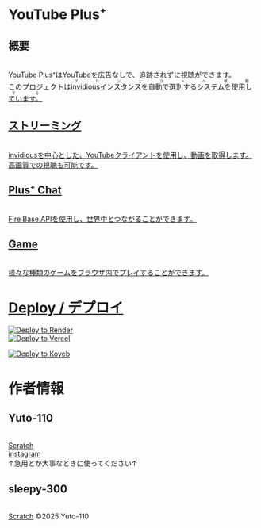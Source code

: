 # YouTube Plus⁺
## 概要
<br>YouTube Plus⁺はYouTubeを広告なしで、追跡されずに視聴ができます。
<br>このプロジェクトは<a href="https://github.com/yuto1106110/invidious-instance-plus-plus.git"><ruby>invidiousインスタンスを自動で選別するシステムを使用しています。<rt>プロジェクトへ移動する</rt></ruby>
## ストリーミング
<br>invidiousを中心とした、YouTubeクライアントを使用し、動画を取得します。
<br>高画質での視聴も可能です。
## Plus⁺ Chat
<br>Fire Base APIを使用し、世界中とつながることができます。
## Game
<br>様々な種類のゲームをブラウザ内でプレイすることができます。
# Deploy / デプロイ
<a href="https://render.com/deploy?repo=https://github.com/yuto1106110/YouTube-Plus-Plus.git">
 <img src="https://render.com/images/deploy-to-render-button.svg" alt="Deploy to Render"><br>
</a>
<a href="https://vercel.com/new/clone?repository-url=https://github.com/yuto1106110/YouTube-Plus-Plus.git">
  <img src="https://vercel.com/button" alt="Deploy to Vercel">
</a>

[![Deploy to Koyeb](https://www.koyeb.com/static/images/deploy/button.svg)](https://app.koyeb.com/deploy?type=git&builder=buildpack&repository=github.com/yuto1106110/YouTube-Plus-Plus&branch=main&name=YouTube-Plus-Plus)
<br>

# 作者情報
## Yuto-110 
<br><a href="https://scratch.mit.edu/users/yuto_110/" target="_blank">Scratch</a>
<br><a href="https://www.instagram.com/yuto110_110?igsh=MTFtYWg3aDBnZXdnag==" target="_blank">instagram</a>
<br>↑急用とか大事なときに使ってください↑
## sleepy-300
<br><a href="https://scratch.mit.edu/users/sleepy-300/" target="_blank">Scratch</a>
©2025 Yuto-110
